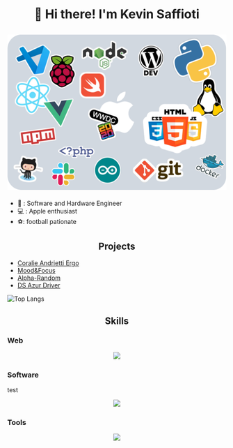 <h1 align="center">👋 Hi there! I'm Kevin Saffioti</h1>

![Cover](https://github.com/kev0629/kev0629/blob/master/sticker.png)
---

- :briefcase: : Software and Hardware Engineer
- :computer: : Apple enthusiast
- ⚽: football pationate

<h2 align="center">Projects</h2>

- [Coralie Andrietti Ergo](https://github.com/kev0629/coralie-andrietti-ergo)
- [Mood&Focus](https://github.com/kev0629/Mood-Focus)
- [Alpha-Random](https://github.com/kev0629/Alpha_Random)
- [DS Azur Driver](https://github.com/kev0629/ds-azur-driver)

![Top Langs](https://github-readme-stats.vercel.app/api/top-langs/?username=anuraghazra&layout=compact)


<h2 align="center">Skills</h2>

### Web

<p align="center">
  <a href="https://skillicons.dev">
    <img src="https://skillicons.dev/icons?i=html,css,tailwind,js,ts,react,next,nodejs" />
  </a>
</p>

### Software

test
<p align="center">
  <a href="https://skillicons.dev">
    <img src="https://skillicons.dev/icons?i=electron,tauri,py,swift,c,cpp" />
  </a>
</p>

### Tools

<p align="center">
  <a href="https://skillicons.dev">
    <img src="https://skillicons.dev/icons?i=git,github,githubactions,jenkins,linux,figma,gcp,vscode,bash,raspberrypi,docker,arduino" />
  </a>
</p>
